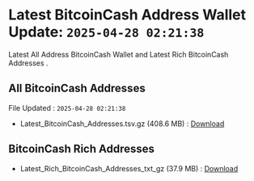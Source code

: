 # Latest BitcoinCash Address Wallet Update: `2025-04-28 02:21:38`

Latest All Address BitcoinCash Wallet and Latest Rich BitcoinCash Addresses .

## All BitcoinCash Addresses

File Updated : `2025-04-28 02:21:38`

- Latest_BitcoinCash_Addresses.tsv.gz (408.6 MB) : [Download](https://github.com/Pymmdrza/Rich-Address-Wallet/releases/tag/BitcoinCash)

## BitcoinCash Rich Addresses

- Latest_Rich_BitcoinCash_Addresses_txt_gz (37.9 MB) : [Download](https://github.com/Pymmdrza/Rich-Address-Wallet/releases/tag/BitcoinCash)
